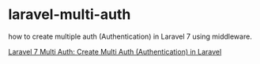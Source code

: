 # laravel-multi-auth
how to create multiple auth (Authentication) in Laravel 7 using middleware.

[Laravel 7 Multi Auth: Create Multi Auth (Authentication) in Laravel](https://www.positronx.io/create-multi-auth-authentication-in-laravel/)
